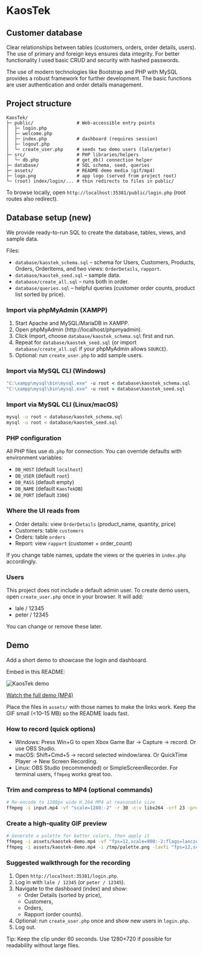 # KaosTek

## Customer database
Clear relationships between tables (customers, orders, order details, users). The use of primary and foreign keys ensures data integrity. For better functionality I used basic CRUD and security with hashed passwords.

The use of modern technologies like Bootstrap and PHP with MySQL provides a robust framework for further development. The basic functions are user authentication and order details management.

## Project structure

```
KaosTek/
├─ public/                # Web-accessible entry points
│  ├─ login.php
│  ├─ welcome.php
│  ├─ index.php           # dashboard (requires session)
│  ├─ logout.php
│  └─ create_user.php     # seeds two demo users (lale/peter)
├─ src/                   # PHP libraries/helpers
│  └─ db.php              # get_db() connection helper
├─ database/              # SQL schema, seed, queries
├─ assets/                # README demo media (gif/mp4)
├─ logo.png               # app logo (served from project root)
└─ (root) index/login/... # thin redirects to files in public/
```

To browse locally, open `http://localhost:35381/public/login.php` (root routes also redirect).

## Database setup (new)

We provide ready-to-run SQL to create the database, tables, views, and sample data.

Files:
- `database/kaostek_schema.sql` – schema for Users, Customers, Products, Orders, OrderItems, and two views: `OrderDetails`, `rapport`.
- `database/kaostek_seed.sql` – sample data.
- `database/create_all.sql` – runs both in order.
- `database/queries.sql` – helpful queries (customer order counts, product list sorted by price).

### Import via phpMyAdmin (XAMPP)
1. Start Apache and MySQL/MariaDB in XAMPP.
2. Open phpMyAdmin (http://localhost/phpmyadmin).
3. Click Import, choose `database/kaostek_schema.sql` first and run.
4. Repeat for `database/kaostek_seed.sql` (or import `database/create_all.sql` if your phpMyAdmin allows `SOURCE`).
5. Optional: run `create_user.php` to add sample users.

### Import via MySQL CLI (Windows)
```bat
"C:\xampp\mysql\bin\mysql.exe" -u root < database\kaostek_schema.sql
"C:\xampp\mysql\bin\mysql.exe" -u root < database\kaostek_seed.sql
```

### Import via MySQL CLI (Linux/macOS)
```bash
mysql -u root < database/kaostek_schema.sql
mysql -u root < database/kaostek_seed.sql
```

### PHP configuration
All PHP files use `db.php` for connection. You can override defaults with environment variables:
- `DB_HOST` (default `localhost`)
- `DB_USER` (default `root`)
- `DB_PASS` (default empty)
- `DB_NAME` (default `KaosTekDB`)
- `DB_PORT` (default `3306`)

### Where the UI reads from
- Order details: view `OrderDetails` (product_name, quantity, price)
- Customers: table `customers`
- Orders: table `orders`
- Report: view `rapport` (customer + order_count)

If you change table names, update the views or the queries in `index.php` accordingly.

### Users
This project does not include a default admin user. To create demo users, open `create_user.php` once in your browser. It will add:

- lale / 12345
- peter / 12345

You can change or remove these later.

## Demo

Add a short demo to showcase the login and dashboard.

Embed in this README:

![KaosTek demo](assets/kaostek-demo.gif)

[Watch the full demo (MP4)](assets/kaostek-demo.mp4)

Place the files in `assets/` with those names to make the links work. Keep the GIF small (<10–15 MB) so the README loads fast.

### How to record (quick options)

- Windows: Press Win+G to open Xbox Game Bar → Capture → record. Or use OBS Studio.
- macOS: Shift+Cmd+5 → record selected window/area. Or QuickTime Player → New Screen Recording.
- Linux: OBS Studio (recommended) or SimpleScreenRecorder. For terminal users, `ffmpeg` works great too.

### Trim and compress to MP4 (optional commands)

```bash
# Re-encode to 1280px wide H.264 MP4 at reasonable size
ffmpeg -i input.mp4 -vf "scale=1280:-2" -r 30 -c:v libx264 -crf 23 -preset veryfast -c:a aac -b:a 128k assets/kaostek-demo.mp4
```

### Create a high-quality GIF preview

```bash
# Generate a palette for better colors, then apply it
ffmpeg -i assets/kaostek-demo.mp4 -vf "fps=12,scale=900:-2:flags=lanczos,palettegen" -y /tmp/palette.png
ffmpeg -i assets/kaostek-demo.mp4 -i /tmp/palette.png -lavfi "fps=12,scale=900:-2:flags=lanczos,paletteuse" -y assets/kaostek-demo.gif
```

### Suggested walkthrough for the recording

1. Open `http://localhost:35381/login.php`.
2. Log in with `lale / 12345` (or `peter / 12345`).
3. Navigate to the dashboard (index) and show:
	- Order Details (sorted by price),
	- Customers,
	- Orders,
	- Rapport (order counts).
4. Optional: run `create_user.php` once and show new users in `login.php`.
5. Log out.

Tip: Keep the clip under 60 seconds. Use 1280×720 if possible for readability without large files.
